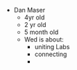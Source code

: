 - Dan Maser
	- 4yr old
	- 2 yr old
	- 5 month old
	- Wed is about:
		- uniting Labs
		- connecting
		-